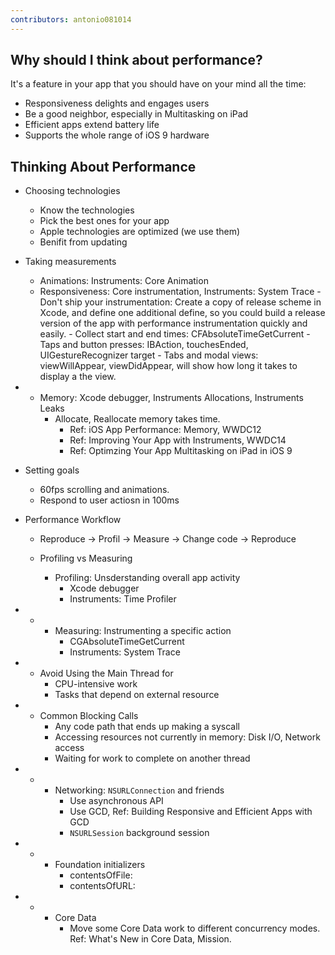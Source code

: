```yaml
---
contributors: antonio081014
---
```


## Why should I think about performance?

It's a feature in your app that you should have on your mind all the time:

- Responsiveness delights and engages users
- Be a good neighbor, especially in Multitasking on iPad
- Efficient apps extend battery life
- Supports the whole range of iOS 9 hardware

## Thinking About Performance

- Choosing technologies
  - Know the technologies
  - Pick the best ones for your app
  - Apple technologies are optimized (we use them)
  - Benifit from updating

- Taking measurements
  - Animations: Instruments: Core Animation
  - Responsiveness: Core instrumentation, Instruments: System Trace
        - Don't ship your instrumentation: Create a copy of release scheme in Xcode, and define one additional define, so you could build a release version of the app with performance instrumentation quickly and easily.
        - Collect start and end times: CFAbsoluteTimeGetCurrent
        - Taps and button presses: IBAction, touchesEnded, UIGestureRecognizer target
        - Tabs and modal views: viewWillAppear, viewDidAppear, will show how long it takes to display a the view.

-  
  - Memory: Xcode debugger, Instruments Allocations, Instruments Leaks
    - Allocate, Reallocate memory takes time. 
      - Ref: iOS App Performance: Memory, WWDC12
      - Ref: Improving Your App with Instruments, WWDC14
      - Ref: Optimzing Your App Multitasking on iPad in iOS 9

- Setting goals
  - 60fps scrolling and animations. 
  - Respond to user actiosn in 100ms

- Performance Workflow
  - Reproduce -> Profil -> Measure -> Change code -> Reproduce

  - Profiling vs Measuring
    - Profiling: Unsderstanding overall app activity
      - Xcode debugger
      - Instruments: Time Profiler

-  
  -  
    - Measuring: Instrumenting a specific action
      - CGAbsoluteTimeGetCurrent
      - Instruments: System Trace

-  
  - Avoid Using the Main Thread for
    - CPU-intensive work
    - Tasks that depend on external resource

-  
  - Common Blocking Calls
    - Any code path that ends up making a syscall
    - Accessing resources not currently in memory: Disk I/O, Network access
    - Waiting for work to complete on another thread

-  
  -  
    - Networking: `NSURLConnection` and friends
      - Use asynchronous API
      - Use GCD, Ref: Building Responsive and Efficient Apps with GCD 
      - `NSURLSession` background session

-  
  -  
    - Foundation initializers
      - contentsOfFile:
      - contentsOfURL:
 
-  
  -  
    - Core Data
      - Move some Core Data work to different concurrency modes. Ref: What's New in Core Data, Mission.





